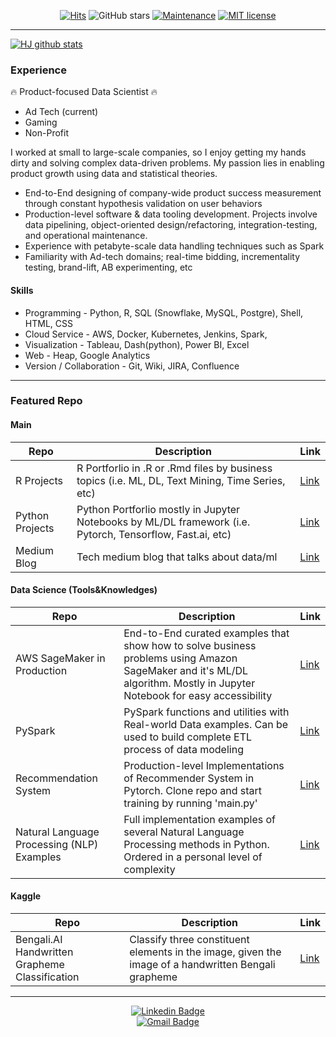 <div align=center>

[![Hits](https://hits.seeyoufarm.com/api/count/incr/badge.svg?url=https%3A%2F%2Fgithub.com%2Fzzsza)](https://hits.seeyoufarm.com)
![GitHub stars](https://img.shields.io/github/stars/hyunjoonbok/Python-Projects?style=social)
[![Maintenance](https://img.shields.io/badge/Maintained%3F-yes-green.svg)](https://GitHub.com/Naereen/StrapDown.js/graphs/commit-activity)
[![MIT license](https://img.shields.io/badge/License-MIT-blue.svg)](https://lbesson.mit-license.org/)

</div>

<hr>

[![HJ github stats](https://github-readme-stats.vercel.app/api?username=hyunjoonbok&theme=onedark&show_icons=true)](https://github.com/anuraghazra/github-readme-stats)

### Experience 

🔥 Product-focused Data Scientist 🔥

- Ad Tech (current)
- Gaming
- Non-Profit

I worked at small to large-scale companies, so I enjoy getting my hands dirty and solving complex data-driven problems. My passion lies in enabling product growth using data and statistical theories.

- End-to-End designing of company-wide product success measurement through constant hypothesis validation on user behaviors
- Production-level software & data tooling development. Projects involve data pipelining, object-oriented design/refactoring, integration-testing, and operational maintenance.
- Experience with petabyte-scale data handling techniques such as Spark
- Familiarity with Ad-tech domains; real-time bidding, incrementality testing, brand-lift, AB experimenting, etc

#### Skills

- Programming - Python, R, SQL (Snowflake, MySQL, Postgre), Shell, HTML, CSS
- Cloud Service - AWS, Docker, Kubernetes, Jenkins, Spark,
- Visualization - Tableau, Dash(python), Power BI, Excel
- Web - Heap, Google Analytics
- Version / Collaboration - Git, Wiki, JIRA, Confluence

<hr>

### Featured Repo

#### Main

| Repo | Description | Link |
| --- | --- | --- |
| R Projects | R Portforlio in .R or .Rmd files by business topics (i.e. ML, DL, Text Mining, Time Series, etc) | [Link](https://github.com/hyunjoonbok/R-projects) |
| Python Projects | Python Portforlio mostly in Jupyter Notebooks by ML/DL framework (i.e. Pytorch, Tensorflow, Fast.ai, etc) | [Link](https://github.com/hyunjoonbok/Python-Projects) |
| Medium Blog | Tech medium blog that talks about data/ml | [Link](https://medium.com/@bokhyunjoon) |


#### Data Science (Tools&Knowledges)

| Repo | Description | Link |
| --- | --- | --- |
| AWS SageMaker in Production | End-to-End curated examples that show how to solve business problems using Amazon SageMaker and it's ML/DL algorithm. Mostly in Jupyter Notebook for easy accessibility | [Link](https://github.com/hyunjoonbok/amazon-sagemaker) |
| PySpark | PySpark functions and utilities with Real-world Data examples. Can be used to build complete ETL process of data modeling | [Link](https://github.com/hyunjoonbok/PySpark) |
| Recommendation System | Production-level Implementations of Recommender System in Pytorch. Clone repo and start training by running 'main.py' | [Link](https://github.com/hyunjoonbok/Recommendation_System-PyTorch) |
| Natural Language Processing (NLP) Examples | Full implementation examples of several Natural Language Processing methods in Python. Ordered in a personal level of complexity | [Link](https://github.com/hyunjoonbok/natural-language-processing) |


#### Kaggle

| Repo | Description | Link |
| --- | --- | --- |
| Bengali.AI Handwritten Grapheme Classification | Classify three constituent elements in the image, given the image of a handwritten Bengali grapheme | [Link](https://github.com/hyunjoonbok/bengaliai-cv19) |


<hr>

<div align=center>
			
[![Linkedin Badge](https://img.shields.io/badge/-LinkedIn-blue?style=flat-square&logo=Linkedin&logoColor=white&link=https://www.linkedin.com/in/hyunjoonbok/)](https://www.linkedin.com/in/hyunjoonbok/)			
[![Gmail Badge](https://img.shields.io/badge/Gmail-d14836?style=flat-square&logo=Gmail&logoColor=white&link=mailto:bokhyunjoon@gmail.com)](mailto:bokhyunjoon@gmail.com)

</div>
